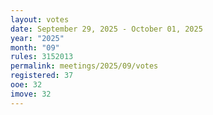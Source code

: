 ```yaml
---
layout: votes
date: September 29, 2025 - October 01, 2025
year: "2025"
month: "09"
rules: 3152013
permalink: meetings/2025/09/votes
registered: 37
ooe: 32
imove: 32
---
```


